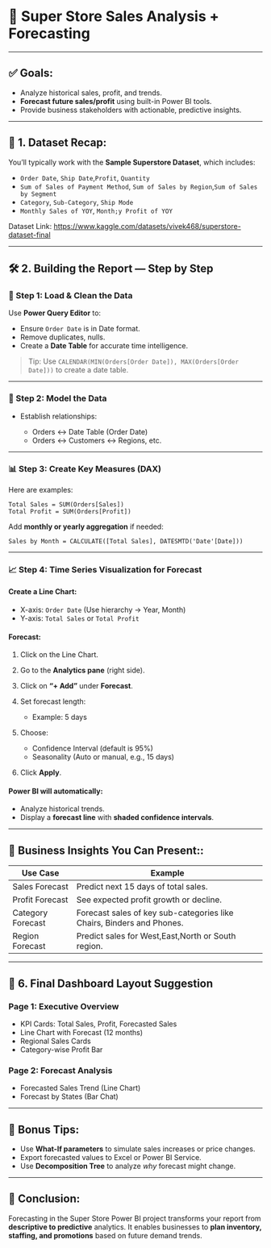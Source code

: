 # 🛒 **Super Store Sales Analysis + Forecasting**

---

## ✅ Goals:

* Analyze historical sales, profit, and trends.
* **Forecast future sales/profit** using built-in Power BI tools.
* Provide business stakeholders with actionable, predictive insights.

---

## 🧾 1. Dataset Recap:

You’ll typically work with the **Sample Superstore Dataset**, which includes:

* `Order Date`, `Ship Date`,`Profit`, `Quantity`
* `Sum of Sales of Payment Method`,  `Sum of Sales by Region`,`Sum of Sales by Segment`
* `Category`, `Sub-Category`, `Ship Mode`
*  `Monthly Sales of YOY`, `Month;y Profit of YOY`

Dataset Link: https://www.kaggle.com/datasets/vivek468/superstore-dataset-final

---

## 🛠️ 2. Building the Report — Step by Step

### 🧹 Step 1: **Load & Clean the Data**

Use **Power Query Editor** to:

* Ensure `Order Date` is in Date format.
* Remove duplicates, nulls.
* Create a **Date Table** for accurate time intelligence.

> Tip: Use `CALENDAR(MIN(Orders[Order Date]), MAX(Orders[Order Date]))` to create a date table.

---

### 🔗 Step 2: **Model the Data**

* Establish relationships:

  * Orders ↔ Date Table (Order Date)
  * Orders ↔ Customers ↔ Regions, etc.

---

### 📊 Step 3: **Create Key Measures (DAX)**

Here are examples:

```DAX
Total Sales = SUM(Orders[Sales])
Total Profit = SUM(Orders[Profit])
```

Add **monthly or yearly aggregation** if needed:

```DAX
Sales by Month = CALCULATE([Total Sales], DATESMTD('Date'[Date]))
```

---

### 📈 Step 4: **Time Series Visualization for Forecast**

#### Create a **Line Chart**:

* X-axis: `Order Date` (Use hierarchy → Year, Month)
* Y-axis: `Total Sales` or `Total Profit`

#### Forecast:

1. Click on the Line Chart.
2. Go to the **Analytics pane** (right side).
3. Click on **“+ Add”** under **Forecast**.
4. Set forecast length:

   * Example: 5 days
5. Choose:

   * Confidence Interval (default is 95%)
   * Seasonality (Auto or manual, e.g., 15 days)
6. Click **Apply**.

#### Power BI will automatically:

* Analyze historical trends.
* Display a **forecast line** with **shaded confidence intervals**.

---

## 🧠 Business Insights You Can Present::

| Use Case          | Example                                                     |
| ----------------- | ----------------------------------------------------------- |
| Sales Forecast    | Predict next 15 days of total sales.                 |
| Profit Forecast   | See expected profit growth or decline.                      |
| Category Forecast | Forecast sales of key sub-categories like Chairs, Binders and Phones. |
| Region Forecast   | Predict sales for West,East,North or South region.                     |

---


## 🎨 6. Final Dashboard Layout Suggestion

### Page 1: Executive Overview

* KPI Cards: Total Sales, Profit, Forecasted Sales
* Line Chart with Forecast (12 months)
* Regional Sales Cards
* Category-wise Profit Bar

### Page 2: Forecast Analysis

* Forecasted Sales Trend (Line Chart)
* Forecast by States (Bar Chat)

---

## 📝 Bonus Tips:

* Use **What-If parameters** to simulate sales increases or price changes.
* Export forecasted values to Excel or Power BI Service.
* Use **Decomposition Tree** to analyze *why* forecast might change.

---

## 📌 Conclusion:

Forecasting in the Super Store Power BI project transforms your report from **descriptive to predictive** analytics. It enables businesses to **plan inventory, staffing, and promotions** based on future demand trends.
 


